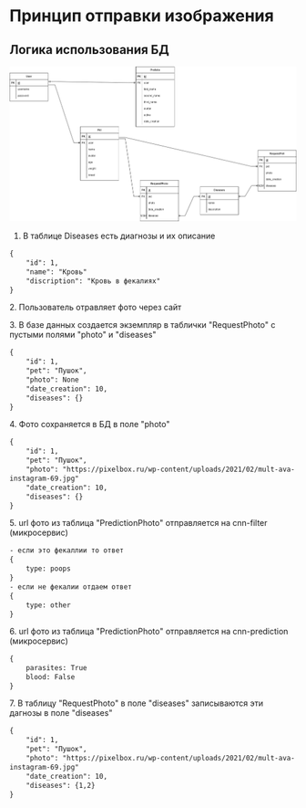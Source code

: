 # Принцип отправки изображения

## Логика использования БД

![](<../.gitbook/assets/Диаграмма без названия.drawio (1).png>)

1. В таблице Diseases есть диагнозы и их описание

```
{
    "id": 1,
    "name": "Кровь"
    "discription": "Кровь в фекалиях"
}
```

2\. Пользователь отравляет фото через сайт

3\. В базе данных создается экземпляр в таблички "RequestPhoto" c пустыми полями "photo" и "diseases"

```
{
    "id": 1,
    "pet": "Пушок",
    "photo": None
    "date_creation": 10,
    "diseases": {}
}
```

4\. Фото сохраняется в БД в поле "photo"&#x20;

```
{
    "id": 1,
    "pet": "Пушок",
    "photo": "https://pixelbox.ru/wp-content/uploads/2021/02/mult-ava-instagram-69.jpg"
    "date_creation": 10,
    "diseases": {}
}
```

5\. url фото из таблица "PredictionPhoto" отправляется на cnn-filter (микросервис)

```
- если это фекаллии то ответ
{
    type: poops
}
- если не фекалии отдаем ответ
{
    type: other
}
```

6\. url фото из таблица "PredictionPhoto" отправляется на cnn-prediction (микросервис)&#x20;

```
{
    parasites: True
    blood: False
}
```

7\. В таблицу "RequestPhoto" в поле "diseases" записываются эти дагнозы в поле "diseases"

```
{
    "id": 1,
    "pet": "Пушок",
    "photo": "https://pixelbox.ru/wp-content/uploads/2021/02/mult-ava-instagram-69.jpg"
    "date_creation": 10,
    "diseases": {1,2}
}
```

